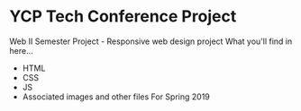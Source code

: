 # YCP Tech Conference Project

Web II Semester Project - Responsive web design project
What you'll find in here...
- HTML
- CSS
- JS
- Associated images and other files
For Spring 2019
